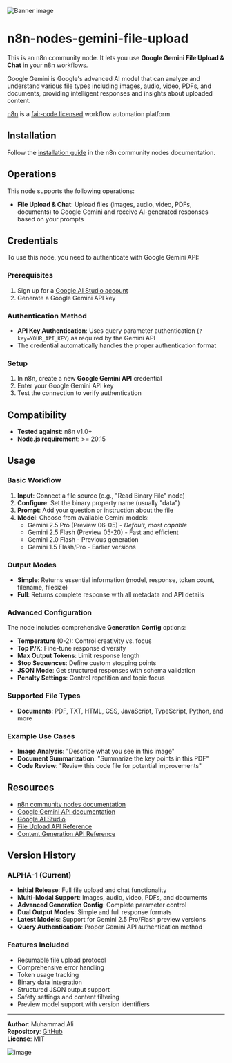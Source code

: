 ![Banner image](https://user-images.githubusercontent.com/10284570/173569848-c624317f-42b1-45a6-ab09-f0ea3c247648.png)

# n8n-nodes-gemini-file-upload

This is an n8n community node. It lets you use **Google Gemini File Upload & Chat** in your n8n workflows.

Google Gemini is Google's advanced AI model that can analyze and understand various file types including images, audio, video, PDFs, and documents, providing intelligent responses and insights about uploaded content.

[n8n](https://n8n.io/) is a [fair-code licensed](https://docs.n8n.io/reference/license/) workflow automation platform.

## Installation

Follow the [installation guide](https://docs.n8n.io/integrations/community-nodes/installation/) in the n8n community nodes documentation.

## Operations

This node supports the following operations:

- **File Upload & Chat**: Upload files (images, audio, video, PDFs, documents) to Google Gemini and receive AI-generated responses based on your prompts

## Credentials

To use this node, you need to authenticate with Google Gemini API:

### Prerequisites
1. Sign up for a [Google AI Studio account](https://aistudio.google.com/)
2. Generate a Google Gemini API key

### Authentication Method
- **API Key Authentication**: Uses query parameter authentication (`?key=YOUR_API_KEY`) as required by the Gemini API
- The credential automatically handles the proper authentication format

### Setup
1. In n8n, create a new **Google Gemini API** credential
2. Enter your Google Gemini API key
3. Test the connection to verify authentication

## Compatibility

- **Tested against**: n8n v1.0+
- **Node.js requirement**: >= 20.15

## Usage

### Basic Workflow
1. **Input**: Connect a file source (e.g., "Read Binary File" node)
2. **Configure**: Set the binary property name (usually "data")
3. **Prompt**: Add your question or instruction about the file
4. **Model**: Choose from available Gemini models:
   - Gemini 2.5 Pro (Preview 06-05) - *Default, most capable*
   - Gemini 2.5 Flash (Preview 05-20) - Fast and efficient
   - Gemini 2.0 Flash - Previous generation
   - Gemini 1.5 Flash/Pro - Earlier versions

### Output Modes
- **Simple**: Returns essential information (model, response, token count, filename, filesize)
- **Full**: Returns complete response with all metadata and API details

### Advanced Configuration
The node includes comprehensive **Generation Config** options:
- **Temperature** (0-2): Control creativity vs. focus
- **Top P/K**: Fine-tune response diversity
- **Max Output Tokens**: Limit response length
- **Stop Sequences**: Define custom stopping points
- **JSON Mode**: Get structured responses with schema validation
- **Penalty Settings**: Control repetition and topic focus

### Supported File Types
- **Documents**: PDF, TXT, HTML, CSS, JavaScript, TypeScript, Python, and more

### Example Use Cases
- **Image Analysis**: "Describe what you see in this image"
- **Document Summarization**: "Summarize the key points in this PDF"
- **Code Review**: "Review this code file for potential improvements"

## Resources

- [n8n community nodes documentation](https://docs.n8n.io/integrations/community-nodes/)
- [Google Gemini API documentation](https://ai.google.dev/gemini-api/docs)
- [Google AI Studio](https://aistudio.google.com/)
- [File Upload API Reference](https://ai.google.dev/api/files)
- [Content Generation API Reference](https://ai.google.dev/api/generate-content)

## Version History

### ALPHA-1 (Current)
- **Initial Release**: Full file upload and chat functionality
- **Multi-Modal Support**: Images, audio, video, PDFs, and documents
- **Advanced Generation Config**: Complete parameter control
- **Dual Output Modes**: Simple and full response formats
- **Latest Models**: Support for Gemini 2.5 Pro/Flash preview versions
- **Query Authentication**: Proper Gemini API authentication method

### Features Included
- Resumable file upload protocol
- Comprehensive error handling
- Token usage tracking
- Binary data integration
- Structured JSON output support
- Safety settings and content filtering
- Preview model support with version identifiers

---

**Author**: Muhammad Ali  
**Repository**: [GitHub](https://github.com/aliooo36/n8n-nodes-gemini-file-upload)  
**License**: MIT

![image](https://github.com/user-attachments/assets/b323afb9-e28c-4785-bec8-b73c654cef0f)

